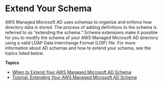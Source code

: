 # Extend Your Schema<a name="ms_ad_schema_extensions"></a>

AWS Managed Microsoft AD uses schemas to organize and enforce how directory data is stored\. The process of adding definitions to the schema is referred to as “extending the schema\.” Schema extensions make it possible for you to modify the schema of your AWS Managed Microsoft AD directory using a valid LDAP Data Interchange Format \(LDIF\) file\. For more information about AD schemas and how to extend your schema, see the topics listed below\.

**Topics**
+ [When to Extend Your AWS Managed Microsoft AD Schema](ms_ad_schema_when_to_extend.md)
+ [Tutorial: Extending Your AWS Managed Microsoft AD Schema](ms_ad_tutorial_extend_schema.md)